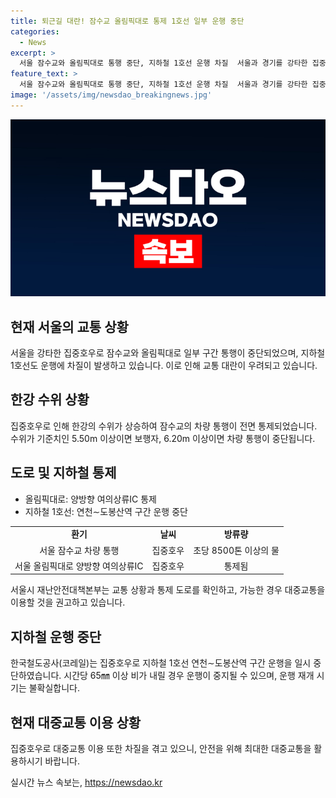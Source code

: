 ```yaml
---
title: 퇴근길 대란! 잠수교 올림픽대로 통제 1호선 일부 운행 중단
categories:
  - News
excerpt: >
  서울 잠수교와 올림픽대로 통행 중단, 지하철 1호선 운행 차질  서울과 경기를 강타한 집중호우로 잠수교와 올림픽대로 일부 구간 통행이 중단되었고, 지하철 1호선도 운행에 차질이 생겨 퇴근길 대란이 우려되고 있다. 미리 교통 상황을 확인하고 대중교통을 이용할 것을 당부하고 있는데, 상황이 호우로 인해 불확실한 상태임을 밝힌다.
feature_text: >
  서울 잠수교와 올림픽대로 통행 중단, 지하철 1호선 운행 차질  서울과 경기를 강타한 집중호우로 잠수교와 올림픽대로 일부 구간 통행이 중단되었고, 지하철 1호선도 운행에 차질이 생겨 퇴근길 대란이 우려되고 있다. 미리 교통 상황을 확인하고 대중교통을 이용할 것을 당부하고 있는데, 상황이 호우로 인해 불확실한 상태임을 밝힌다.
image: '/assets/img/newsdao_breakingnews.jpg'
---
```


<p><img src="/assets/img/newsdao_breakingnews.jpg" alt="cryptoinkorea 속보" /></p>

<h2 data-ke-size="size26">현재 서울의 교통 상황</h2>

<p>서울을 강타한 집중호우로 잠수교와 올림픽대로 일부 구간 통행이 중단되었으며, 지하철 1호선도 운행에 차질이 발생하고 있습니다. 이로 인해 교통 대란이 우려되고 있습니다.</p>

<h2 data-ke-size="size26">한강 수위 상황</h2>

<p>집중호우로 인해 한강의 수위가 상승하여 잠수교의 차량 통행이 전면 통제되었습니다. 수위가 기준치인 5.50m 이상이면 보행자, 6.20m 이상이면 차량 통행이 중단됩니다.</p>

<h2 data-ke-size="size26">도로 및 지하철 통제</h2>

<ul>
    <li>올림픽대로: 양방향 여의상류IC 통제</li>
    <li>지하철 1호선: 연천∼도봉산역 구간 운행 중단</li>
</ul>

<table>
    <tr>
        <td style="text-align: center; height: 17px;"><b>환기</b></td>
        <td style="text-align: center; height: 17px;"><b>날씨</b></td>
        <td style="text-align: center; height: 17px;"><b>방류량</b></td>
    </tr>
    <tr>
        <td style="text-align: center; height: 17px;">서울 잠수교 차량 통행</td>
        <td style="text-align: center; height: 17px;">집중호우</td>
        <td style="text-align: center; height: 17px;">초당 8500톤 이상의 물</td>
    </tr>
    <tr>
        <td style="text-align: center; height: 17px;">서울 올림픽대로 양방향 여의상류IC</td>
        <td style="text-align: center; height: 17px;">집중호우</td>
        <td style="text-align: center; height: 17px;">통제됨</td>
    </tr>
</table>

<p>서울시 재난안전대책본부는 교통 상황과 통제 도로를 확인하고, 가능한 경우 대중교통을 이용할 것을 권고하고 있습니다.</p>

<h2 data-ke-size="size26">지하철 운행 중단</h2>

<p>한국철도공사(코레일)는 집중호우로 지하철 1호선 연천∼도봉산역 구간 운행을 일시 중단하였습니다. 시간당 65㎜ 이상 비가 내릴 경우 운행이 중지될 수 있으며, 운행 재개 시기는 불확실합니다.</p>

<h2 data-ke-size="size26">현재 대중교통 이용 상황</h2>

<p>집중호우로 대중교통 이용 또한 차질을 겪고 있으니, 안전을 위해 최대한 대중교통을 활용하시기 바랍니다.</p>
실시간 뉴스 속보는, <a href="https://newsdao.kr" rel="dofollow">https://newsdao.kr</a>


